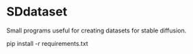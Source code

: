 # SDdataset

Small programs useful for creating datasets for stable diffusion.

pip install -r requirements.txt
